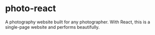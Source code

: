 # photo-react
A photography website built for any photographer. With React, this is a single-page website and performs beautifully.
